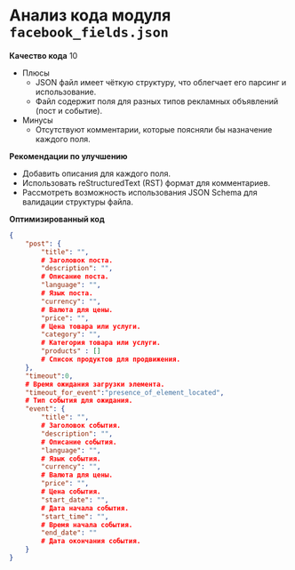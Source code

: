 # Анализ кода модуля `facebook_fields.json`

**Качество кода**
10
 -  Плюсы
    -  JSON файл имеет чёткую структуру, что облегчает его парсинг и использование.
    -  Файл содержит поля для разных типов рекламных объявлений (пост и событие).
 -  Минусы
    -  Отсутствуют комментарии, которые поясняли бы назначение каждого поля.

**Рекомендации по улучшению**
-  Добавить описания для каждого поля.
-  Использовать reStructuredText (RST) формат для комментариев.
-  Рассмотреть возможность использования JSON Schema для валидации структуры файла.

**Оптимизированный код**
```json
{
	"post": {
		"title": "",  
        # Заголовок поста.
		"description": "",
        # Описание поста.
		"language": "",
        # Язык поста.
		"currency": "",
        # Валюта для цены.
		"price": "",
        # Цена товара или услуги.
		"category": "",
        # Категория товара или услуги.
		"products" : []
        # Список продуктов для продвижения.
	},
	"timeout":0,
    # Время ожидания загрузки элемента.
    "timeout_for_event":"presence_of_element_located",
    # Тип события для ожидания.
    "event": {
		"title": "",
        # Заголовок события.
		"description": "",
        # Описание события.
		"language": "",
        # Язык события.
		"currency": "",
        # Валюта для цены.
		"price": "",
        # Цена события.
		"start_date": "",
        # Дата начала события.
		"start_time": "",
        # Время начала события.
		"end_date": ""
        # Дата окончания события.
	}
}
```